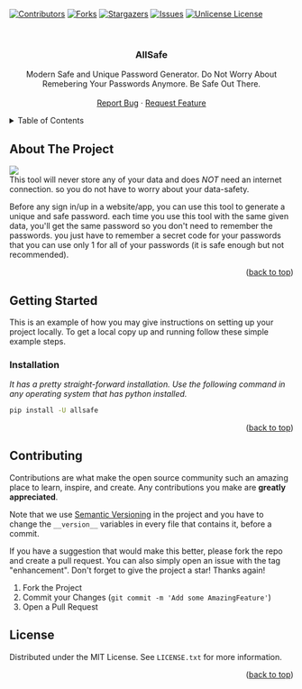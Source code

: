 <!-- Improved compatibility of back to top link: See: https://github.com/othneildrew/Best-README-Template/pull/73 -->
<a id="readme-top"></a>

<!-- PROJECT SHIELDS -->
<!--
*** I'm using markdown "reference style" links for readability.
*** Reference links are enclosed in brackets [ ] instead of parentheses ( ).
*** See the bottom of this document for the declaration of the reference variables
*** for contributors-url, forks-url, etc. This is an optional, concise syntax you may use.
*** https://www.markdownguide.org/basic-syntax/#reference-style-links
-->
[![Contributors][contributors-shield]][contributors-url]
[![Forks][forks-shield]][forks-url]
[![Stargazers][stars-shield]][stars-url]
[![Issues][issues-shield]][issues-url]
[![Unlicense License][license-shield]][license-url]


<!-- PROJECT LOGO -->
<br />
<div>
  <h3 align="center">AllSafe</h3>

  <p align="center">
    Modern Safe and Unique Password Generator. Do Not Worry About Remebering Your Passwords Anymore. Be Safe Out There.
    <br />
    <br />
    <a href="https://github.com/emargi/AllSafe/issues/new?labels=bug">Report Bug</a>
    ·
    <a href="https://github.com/emargi/AllSafe/issues/new?labels=enhancement">Request Feature</a>
  </p>
</div>



<!-- TABLE OF CONTENTS -->
<details>
  <summary>Table of Contents</summary>
  <ol>
    <li>
      <a href="#about-the-project">About The Project</a>
    </li>
    <li>
      <a href="#getting-started">Getting Started</a>
      <ul>
        <li><a href="#installation">Installation</a></li>
      </ul>
    </li>
    <li><a href="#contributing">Contributing</a></li>
    <li><a href="#license">License</a></li>
  </ol>
</details>



<!-- ABOUT THE PROJECT -->
## About The Project

<img src="./demo.svg"></svg>
<br />
This tool will never store any of your data and does *NOT* need an internet connection. so you do not have to worry about your data-safety.

Before any sign in/up in a website/app, you can use this tool to generate a unique and safe password. each time you use this tool with the same given data, you'll get the same password so you don't need to remember the passwords. you just have to remember a secret code for your passwords that you can use only 1 for all of your passwords (it is safe enough but not recommended).

<p align="right">(<a href="#readme-top">back to top</a>)</p>


<!-- GETTING STARTED -->
## Getting Started

This is an example of how you may give instructions on setting up your project locally.
To get a local copy up and running follow these simple example steps.

### Installation

_It has a pretty straight-forward installation. Use the following command in any operating system that has python installed._

```sh
pip install -U allsafe
```

<p align="right">(<a href="#readme-top">back to top</a>)</p>


<!-- CONTRIBUTING -->
## Contributing

Contributions are what make the open source community such an amazing place to learn, inspire, and create. Any contributions you make are **greatly appreciated**.

Note that we use <a href="https://semver.org">Semantic Versioning</a> in the project and you have to change the `__version__` variables in every file that contains it, before a commit.

If you have a suggestion that would make this better, please fork the repo and create a pull request. You can also simply open an issue with the tag "enhancement".
Don't forget to give the project a star! Thanks again!

1. Fork the Project
2. Commit your Changes (`git commit -m 'Add some AmazingFeature'`)
3. Open a Pull Request


<!-- LICENSE -->
## License

Distributed under the MIT License. See `LICENSE.txt` for more information.

<p align="right">(<a href="#readme-top">back to top</a>)</p>


<!-- MARKDOWN LINKS & IMAGES -->
<!-- https://www.markdownguide.org/basic-syntax/#reference-style-links -->
[contributors-shield]: https://img.shields.io/github/contributors/emargi/AllSafe?style=for-the-badge
[contributors-url]: https://github.com/othneildrew/Best-README-Template/graphs/contributors
[forks-shield]: https://img.shields.io/github/forks/emargi/AllSafe?style=for-the-badge
[forks-url]: https://github.com/othneildrew/Best-README-Template/network/members
[stars-shield]: https://img.shields.io/github/stars/emargi/AllSafe?style=for-the-badge
[stars-url]: https://github.com/othneildrew/Best-README-Template/stargazers
[issues-shield]: https://img.shields.io/github/issues/emargi/AllSafe?style=for-the-badge
[issues-url]: https://github.com/othneildrew/Best-README-Template/issues
[license-shield]: https://img.shields.io/github/license/emargi/AllSafe?style=for-the-badge
[license-url]: https://github.com/othneildrew/Best-README-Template/blob/master/LICENSE.txt
